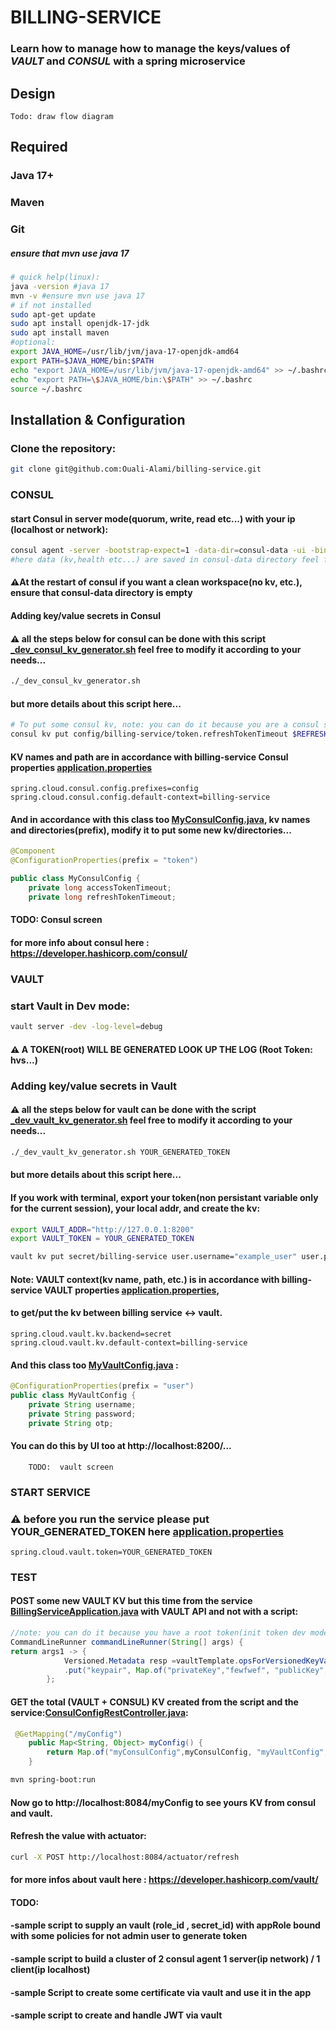 # BILLING-SERVICE

### Learn how to manage how to manage the keys/values of *VAULT* and *CONSUL* with a spring microservice

## Design

    Todo: draw flow diagram

## Required

### **Java 17+**
### **Maven**
### **Git**

##### ensure that mvn use java 17
```bash
# quick help(linux):
java -version #java 17
mvn -v #ensure mvn use java 17
# if not installed
sudo apt-get update
sudo apt install openjdk-17-jdk
sudo apt install maven
#optional:
export JAVA_HOME=/usr/lib/jvm/java-17-openjdk-amd64
export PATH=$JAVA_HOME/bin:$PATH
echo "export JAVA_HOME=/usr/lib/jvm/java-17-openjdk-amd64" >> ~/.bashrc
echo "export PATH=\$JAVA_HOME/bin:\$PATH" >> ~/.bashrc
source ~/.bashrc
```

## Installation & Configuration

### Clone the repository:
```bash
git clone git@github.com:Ouali-Alami/billing-service.git
```

###  CONSUL

#### start Consul in server mode(quorum, write, read etc...) with your ip (localhost or network):

```bash
consul agent -server -bootstrap-expect=1 -data-dir=consul-data -ui -bind=YOUR_IP
#here data (kv,health etc...) are saved in consul-data directory feel free to change it with your path...
```
#### ⚠️At the restart of consul if you want a clean workspace(no kv, etc.), ensure that consul-data directory is empty

#### Adding key/value secrets in Consul

#### ⚠️ all the steps below for **consul** can be done with this script [_dev_consul_kv_generator.sh](_dev_consul_kv_generator.sh) feel free to modify it according to your needs...
 ```bash
./_dev_consul_kv_generator.sh
```
#### but more details about this script here...
 ```bash
# To put some consul kv, note: you can do it because you are a consul server with full privileges
consul kv put config/billing-service/token.refreshTokenTimeout $REFRESH_TOKEN_TIMEOUT
```

#### KV names and path are in accordance with billing-service Consul properties [application.properties](src/main/resources/application.properties)
```properties
spring.cloud.consul.config.prefixes=config
spring.cloud.consul.config.default-context=billing-service
```
#### And in accordance with this class too [MyConsulConfig.java](src/main/java/org/sid/billing/MyConsulConfig.java), kv names and directories(prefix), modify it to put some new kv/directories...
```java
@Component
@ConfigurationProperties(prefix = "token")

public class MyConsulConfig {
    private long accessTokenTimeout;
    private long refreshTokenTimeout;
```
#### TODO:  Consul screen
#### for more info about consul here : https://developer.hashicorp.com/consul/

###  VAULT

### start Vault in Dev mode:

```bash
vault server -dev -log-level=debug
```
#### ⚠️ A TOKEN(root) WILL BE GENERATED LOOK UP THE LOG (Root Token: hvs...)

### Adding key/value secrets in Vault

#### ⚠️ all the steps below for **vault** can be done with the script [_dev_vault_kv_generator.sh](_dev_vault_kv_generator.) feel free to modify it according to your needs...

 ```bash
./_dev_vault_kv_generator.sh YOUR_GENERATED_TOKEN
```
#### but more details about this script here...

#### If you work with terminal, export your token(non persistant variable only for the current session), your local addr, and create the kv:
```bash
export VAULT_ADDR="http://127.0.0.1:8200"
export VAULT_TOKEN = YOUR_GENERATED_TOKEN
```
```bash
vault kv put secret/billing-service user.username="example_user" user.password="example_password" user.opt="example_opt_value"
```
#### Note: VAULT context(kv name, path, etc.) is in accordance with billing-service VAULT properties [application.properties](src/main/resources/application.properties),
#### to get/put the kv between billing service <-> vault.
```properties
spring.cloud.vault.kv.backend=secret
spring.cloud.vault.kv.default-context=billing-service
```
#### And this class too [MyVaultConfig.java](src/main/java/org/sid/billing/MyVaultConfig.java) :
```java
@ConfigurationProperties(prefix = "user")
public class MyVaultConfig {
    private String username;
    private String password;
    private String otp;
```
#### You can do this by  UI too at http://localhost:8200/...

        TODO:  vault screen 

### START SERVICE

### ⚠️ before you run the service please put YOUR_GENERATED_TOKEN here [application.properties](src/main/resources/application.properties)
```properties
spring.cloud.vault.token=YOUR_GENERATED_TOKEN
```
### TEST
#### POST some new VAULT KV but this time from the service [BillingServiceApplication.java](src/main/java/org/sid/billing/BillingServiceApplication.java) with VAULT API and not with a script:
```java
//note: you can do it because you have a root token(init token dev mode no ttl..)
CommandLineRunner commandLineRunner(String[] args) {
return args1 -> {
            Versioned.Metadata resp =vaultTemplate.opsForVersionedKeyValue("secret")
            .put("keypair", Map.of("privateKey","fewfwef", "publicKey","fwe214233wer"));
		};
```
#### GET the total (VAULT + CONSUL) KV created from the script and the service:[ConsulConfigRestController.java](src/main/java/org/sid/billing/ConsulConfigRestController.java):
```java
 @GetMapping("/myConfig")
    public Map<String, Object> myConfig() {
        return Map.of("myConsulConfig",myConsulConfig, "myVaultConfig",myVaultConfig);
    }
```
```bash
mvn spring-boot:run
```
#### Now go to http://localhost:8084/myConfig to see yours KV from consul and vault.

#### Refresh the value with actuator:
```bash
curl -X POST http://localhost:8084/actuator/refresh
```
#### for more infos about vault here : https://developer.hashicorp.com/vault/
#### TODO:
#### -sample script to supply an vault (role_id , secret_id) with appRole bound with some policies for not admin user to generate token
#### -sample script to build a cluster of 2 consul agent 1 server(ip network) / 1 client(ip localhost) 
#### -sample Script to create some certificate via vault and use it in the app
#### -sample script to create and handle JWT via vault

